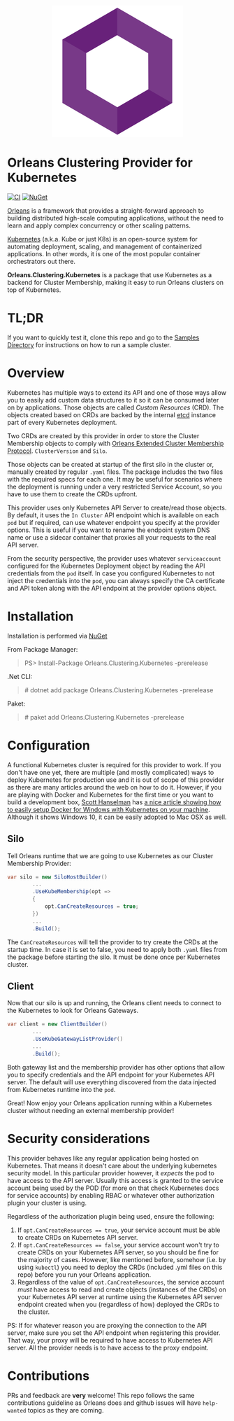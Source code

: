 <p align="center">
  <img src="https://github.com/dotnet/orleans/blob/gh-pages/assets/logo.png" alt="Orleans.Clustering.Kubernetes" width="300px"> 
  <h1>Orleans Clustering Provider for Kubernetes</h1>
</p>

[![CI](https://github.com/OrleansContrib/Orleans.Clustering.Kubernetes/workflows/CI/badge.svg)](https://github.com/OrleansContrib/Orleans.Clustering.Kubernetes/actions)
[![NuGet](https://img.shields.io/nuget/v/Orleans.Clustering.Kubernetes.svg?style=flat)](http://www.nuget.org/packages/Orleans.Clustering.Kubernetes)

[Orleans](https://github.com/dotnet/orleans) is a framework that provides a straight-forward approach to building distributed high-scale computing applications, without the need to learn and apply complex concurrency or other scaling patterns. 

[Kubernetes](https://kubernetes.io/) (a.k.a. Kube or just K8s) is an open-source system for automating deployment, scaling, and management of containerized applications. In other words, it is one of the most popular container orchestrators out there.

**Orleans.Clustering.Kubernetes** is a package that use Kubernetes as a backend for Cluster Membership, making it easy to run Orleans clusters on top of Kubernetes.

# TL;DR

If you want to quickly test it, clone this repo and go to the [Samples Directory](https://github.com/OrleansContrib/Orleans.Clustering.Kubernetes/tree/master/samples) for instructions on how to run a sample cluster.

# Overview

Kubernetes has multiple ways to extend its API and one of those ways allow you to easily add custom data structures to it so it can be consumed later on by applications. Those objects are called _Custom Resources_ (CRD). The objects created based on CRDs are backed by the internal [etcd](https://coreos.com/etcd/) instance part of every Kubernetes deployment.

Two CRDs are created by this provider in order to store the Cluster Membership objects to comply with [Orleans Extended Cluster Membership Protocol](http://dotnet.github.io/orleans/Documentation/Runtime-Implementation-Details/Cluster-Management.html). `ClusterVersion` and `Silo`. 

Those objects can be created at startup of the first silo in the cluster or, manually created by regular `.yaml` files. The package includes the two files with the required specs for each one. It may be useful for scenarios where the deployment is running under a very restricted Service Account, so you have to use them to create the CRDs upfront.

This provider uses only Kubernetes API Server to create/read those objects. By default, it uses the `In Cluster` API endpoint which is available on each `pod` but if required, can use whatever endpoint you specify at the provider options. This is useful if you want to rename the endpoint system DNS name or use a sidecar container that proxies all your requests to the real API server. 

From the security perspective, the provider uses whatever `serviceaccount` configured for the Kubernetes Deployment object by reading the API credentials from the `pod` itself. In case you configured Kubernetes to not inject the credentials into the `pod`, you can always specify the CA certificate and API token along with the API endpoint at the provider options object.   

# Installation

Installation is performed via [NuGet](https://www.nuget.org/packages?q=Orleans.Clustering.Kubernetes)

From Package Manager:

> PS> Install-Package Orleans.Clustering.Kubernetes -prerelease

.Net CLI:

> \# dotnet add package Orleans.Clustering.Kubernetes -prerelease

Paket: 

> \# paket add Orleans.Clustering.Kubernetes -prerelease

# Configuration

A functional Kubernetes cluster is required for this provider to work. If you don't have one yet, there are multiple (and mostly complicated) ways to deploy Kubernetes for production use and it is out of scope of this provider as there are many articles around the web on how to do it. However, if you are playing with Docker and Kubernetes for the first time or you want to build a development box, [Scott Hanselman](https://github.com/shanselman) has [a nice article showing how to easily setup Docker for Windows with Kubernetes on your machine](https://www.hanselman.com/blog/HowToSetUpKubernetesOnWindows10WithDockerForWindowsAndRunASPNETCore.aspx). Although it shows Windows 10, it can be easily adopted to Mac OSX as well.

## Silo
Tell Orleans runtime that we are going to use Kubernetes as our Cluster Membership Provider:

```cs
var silo = new SiloHostBuilder()
        ...
        .UseKubeMembership(opt =>
        {
            opt.CanCreateResources = true;
        })
        ...
        .Build();
``` 

The `CanCreateResources` will tell the provider to try create the CRDs at the startup time. In case it is set to false, you need to apply both `.yaml` files from the package before starting the silo. It must be done once per Kubernetes cluster.

## Client

Now that our silo is up and running, the Orleans client needs to connect to the Kubernetes to look for Orleans Gateways.

```cs
var client = new ClientBuilder()
        ...
        .UseKubeGatewayListProvider()
        ...
        .Build();
```

Both gateway list and the membership provider has other options that allow you to specify credentials and the API endpoint for your Kubernetes API server. The default will use everything discovered from the data injected from Kubernetes runtime into the `pod`.

Great! Now enjoy your Orleans application running within a Kubernetes cluster without needing an external membership provider! 

# Security considerations

This provider behaves like any regular application being hosted on Kubernetes. That means it doesn't care about the underlying kubernetes security model. In this particular provider however, it _expects_ the pod to have access to the API server. Usually this access is granted to the service account being used by the POD (for more on that check Kubernetes docs for service accounts) by enabling RBAC or whatever other authorization plugin your cluster is using.

Regardless of the authorization plugin being used, ensure the following:

1. If `opt.CanCreateResources == true`, your service account must be able to create CRDs on Kubernetes API server.
2. If `opt.CanCreateResources == false`, your service account won't try to create CRDs on your Kubernetes API server, so you should be fine for the majority of cases. However, like mentioned before, somehow (i.e. by using `kubectl`) you need to deploy the CRDs (included .yml files on this repo) before you run your Orleans application.
3. Regardless of the value of `opt.CanCreateResources`, the service account _must_ have access to read and create objects (instances of the CRDs) on your Kubernetes API server at runtime using the Kubernetes API server endpoint created when you (regardless of how) deployed the CRDs to the cluster.

PS: If for whatever reason you are proxying the connection to the API server, make sure you set the API endpoint when registering this provider. That way, your proxy will be required to have access to Kubernetes API server. All the provider needs is to have access to the proxy endpoint.

# Contributions

PRs and feedback are **very** welcome! This repo follows the same contributions guideline as Orleans does and github issues will have `help-wanted` topics as they are coming. 
